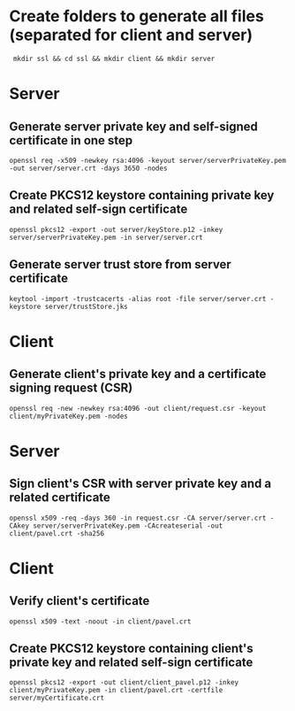 # Create folders to generate all files (separated for client and server)
``` mkdir ssl && cd ssl && mkdir client && mkdir server```
# Server
## Generate server private key and self-signed certificate in one step
```openssl req -x509 -newkey rsa:4096 -keyout server/serverPrivateKey.pem -out server/server.crt -days 3650 -nodes```
## Create PKCS12 keystore containing private key and related self-sign certificate
```openssl pkcs12 -export -out server/keyStore.p12 -inkey server/serverPrivateKey.pem -in server/server.crt```
## Generate server trust store from server certificate 
```keytool -import -trustcacerts -alias root -file server/server.crt -keystore server/trustStore.jks```
# Client
## Generate client's private key and a certificate signing request (CSR)
```openssl req -new -newkey rsa:4096 -out client/request.csr -keyout client/myPrivateKey.pem -nodes```
# Server
## Sign client's CSR with server private key and a related certificate
```openssl x509 -req -days 360 -in request.csr -CA server/server.crt -CAkey server/serverPrivateKey.pem -CAcreateserial -out client/pavel.crt -sha256```
# Client
## Verify client's certificate
```openssl x509 -text -noout -in client/pavel.crt```
## Create PKCS12 keystore containing client's private key and related self-sign certificate 
```openssl pkcs12 -export -out client/client_pavel.p12 -inkey client/myPrivateKey.pem -in client/pavel.crt -certfile server/myCertificate.crt```
